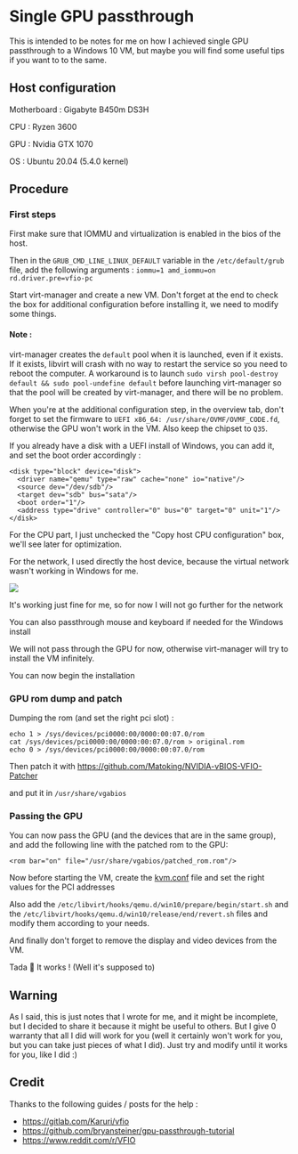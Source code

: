 # Single GPU passthrough

This is intended to be notes for me on how I achieved single GPU passthrough to a Windows 10 VM, but maybe you will find some useful tips if you want to to the same.


## Host configuration

Motherboard : Gigabyte B450m DS3H

CPU : Ryzen 3600

GPU : Nvidia GTX 1070

OS : Ubuntu 20.04 (5.4.0 kernel)

## Procedure

### First steps

First make sure that IOMMU and virtualization is enabled in the bios of the host.

Then in the `GRUB_CMD_LINE_LINUX_DEFAULT` variable in the `/etc/default/grub` file, add the following arguments :
```iommu=1 amd_iommu=on rd.driver.pre=vfio-pc```

Start virt-manager and create a new VM. Don't forget at the end to check the box for additional configuration before installing it, we need to modify some things.

#### Note : 
virt-manager creates the `default` pool when it is launched, even if it exists. If it exists, libvirt will crash with no way to restart the service so you need to reboot the computer.
A workaround is to launch `sudo virsh pool-destroy default && sudo pool-undefine default` before launching virt-manager so that the pool will be created by virt-manager, and there will be no problem.

When you're at the additional configuration step, in the overview tab, don't forget to set the firmware to `UEFI x86_64: /usr/share/OVMF/OVMF_CODE.fd`, otherwise the GPU won't work in the VM. Also keep the chipset to `Q35`.

If you already have a disk with a UEFI install of Windows, you can add it, and set the boot order accordingly :

```
<disk type="block" device="disk">
  <driver name="qemu" type="raw" cache="none" io="native"/>
  <source dev="/dev/sdb"/>
  <target dev="sdb" bus="sata"/>
  <boot order="1"/>
  <address type="drive" controller="0" bus="0" target="0" unit="1"/>
</disk>

```

For the CPU part, I just unchecked the "Copy host CPU configuration" box, we'll see later for optimization.

For the network, I used directly the host device, because the virtual network wasn't working in Windows for me.

![](https://i.imgur.com/0H24sJS.png)

It's working just fine for me, so for now I will not go further for the network

You can also passthrough mouse and keyboard if needed for the Windows install

We will not pass through the GPU for now, otherwise virt-manager will try to install the VM infinitely.

You can now begin the installation

### GPU rom dump and patch

Dumping the rom (and set the right pci slot) :

```
echo 1 > /sys/devices/pci0000:00/0000:00:07.0/rom
cat /sys/devices/pci0000:00/0000:00:07.0/rom > original.rom
echo 0 > /sys/devices/pci0000:00/0000:00:07.0/rom
```

Then patch it with https://github.com/Matoking/NVIDIA-vBIOS-VFIO-Patcher

and put it in `/usr/share/vgabios`

### Passing the GPU

You can now pass the GPU (and the devices that are in the same group), and add the following line with the patched rom to the GPU:

`<rom bar="on" file="/usr/share/vgabios/patched_rom.rom"/>`

Now before starting the VM, create the [kvm.conf](/kvm.conf) file and set the right values for the PCI addresses

Also add the `/etc/libvirt/hooks/qemu.d/win10/prepare/begin/start.sh` and the `/etc/libvirt/hooks/qemu.d/win10/release/end/revert.sh` files and modify them according to your needs.

And finally don't forget to remove the display and video devices from the VM.

Tada :tada: It works ! (Well it's supposed to)

## Warning

As I said, this is just notes that I wrote for me, and it might be incomplete, but I decided to share it because it might be useful to others. But I give 0 warranty that all I did will work for you (well it certainly won't work for you, but you can take just pieces of what I did). Just try and modify until it works for you, like I did :)

## Credit

Thanks to the following guides / posts for the help :

- https://gitlab.com/Karuri/vfio
- https://github.com/bryansteiner/gpu-passthrough-tutorial
- https://www.reddit.com/r/VFIO
